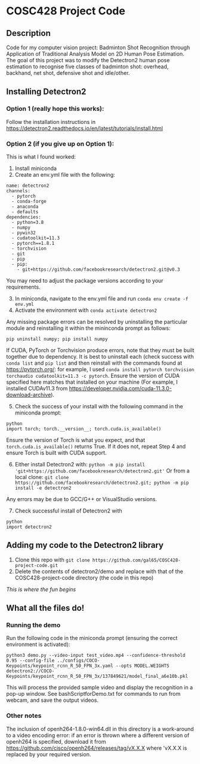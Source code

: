 # COSC428 Project Code

## Description 

Code for my computer vision project: Badminton Shot Recognition through Application of Traditional Analysis 
Model on 2D Human Pose Estimation. The goal of this project was to modify the Detectron2 human pose estimation to recognise five classes of badminton shot: overhead, backhand, net shot, defensive shot and idle/other.

## Installing Detectron2

### Option 1 (really hope this works):
Follow the installation instructions in https://detectron2.readthedocs.io/en/latest/tutorials/install.html

### Option 2 (if you give up on Option 1):
This is what I found worked:

1. Install miniconda
2. Create an env.yml file with the following:

```
name: detectron2
channels:
  - pytorch
  - conda-forge
  - anaconda
  - defaults
dependencies:
  - python=3.8
  - numpy
  - pywin32
  - cudatoolkit=11.3
  - pytorch==1.8.1
  - torchvision
  - git
  - pip
  - pip:
    - git+https://github.com/facebookresearch/detectron2.git@v0.3
```

You may need to adjust the package versions according to your requirements. 

3. In miniconda, navigate to the env.yml file and run ```conda env create -f env.yml```
4. Activate the environment with ```conda activate detectron2```

Any missing package errors can be resolved by uninstalling the particular module and reinstalling it within the mininconda prompt as follows:
```
pip uninstall numpy; pip install numpy
```

If CUDA, PyTorch or Torchvision produce errors, note that they must be built together due to dependency. It is best to uninstall each (check success with ```conda list``` and ```pip list``` and then reinstall with the commands found at https://pytorch.org/: for example, I used ```conda install pytorch torchvision torchaudio cudatoolkit=11.3 -c pytorch```. Ensure the version of CUDA specified here matches that installed on your machine (For example, I installed CUDAv11.3 from https://developer.nvidia.com/cuda-11.3.0-download-archive). 

5. Check the success of your install with the following command in the miniconda prompt:
```
python
import torch; torch.__version__; torch.cuda.is_available()
```

Ensure the version of Torch is what you expect, and that ```torch.cuda.is_available()``` returns True. If it does not, repeat Step 4 and ensure Torch is built with CUDA support.

6. Either install Detectron2 with: ```python -m pip install 'git+https://github.com/facebookresearch/detectron2.git'``` 
Or from a local clone: ```git clone https://github.com/facebookresearch/detectron2.git; python -m pip install -e detectron2```

Any errors may be due to GCC/G++ or VisualStudio versions. 

7. Check successful install of Detectron2 with 
```
python
import detectron2
```

## Adding my code to the Detectron2 library

1. Clone this repo with ```git clone https://github.com/gal65/COSC428-project-code.git```
2. Delete the contents of detectron2/demo and replace with that of the COSC428-project-code directory (the code in this repo)

<em> This is where the fun begins </em>

## What all the files do! 

### Running the demo

Run the following code in the miniconda prompt (ensuring the correct environment is activated):

```
python3 demo.py --video-input test_video.mp4 --confidence-threshold 0.95 --config-file ../configs/COCO-Keypoints/keypoint_rcnn_R_50_FPN_3x.yaml --opts MODEL.WEIGHTS detectron2://COCO-Keypoints/keypoint_rcnn_R_50_FPN_3x/137849621/model_final_a6e10b.pkl
```

This will process the provided sample video and display the recognition in a pop-up window. See bashScriptforDemo.txt for commands to run from webcam, and save the output videos.

### Other notes
The inclusion of openh264-1.8.0-win64.dll in this directory is a work-around to a video encoding error: if an error is thrown where a different version of openh264 is specified, download it from https://github.com/cisco/openh264/releases/tag/vX.X.X where 'vX.X.X is replaced by your required version. 
